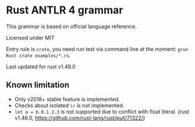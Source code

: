 # Rust ANTLR 4 grammar

This grammar is based on official language reference.

Licensed under MIT

Entry rule is `crate`, you need run test via command line at the moment: `grun Rust crate examples/*.rs`.

Last updated for rust v1.49.0

## Known limitation

- Only v2018+ stable feature is implemented.
- Checks about isolated `\r` is not implemented. 
- `let a = b.0.1.2.3` is not supported due to conflict with float literal. (rust v1.46.0, https://github.com/rust-lang/rust/pull/71322/)
